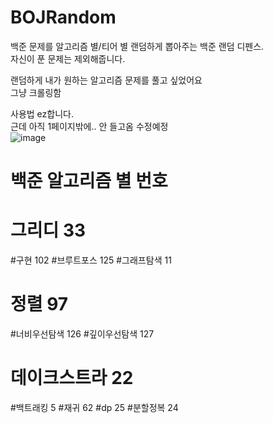 # BOJRandom
백준 문제를 알고리즘 별/티어 별 랜덤하게 뽑아주는 백준 랜덤 디펜스.   
자신이 푼 문제는 제외해줍니다.   

랜덤하게 내가 원하는 알고리즘 문제를 풀고 싶었어요   
그냥 크롤링함

사용법 ez합니다.   
근데 아직 1페이지밖에.. 안 들고옴 수정예정   
![image](https://github.com/zoouniak/BOJRandom/assets/88364328/22da7e83-9e68-47b8-a28e-585f9b55033b)   

# 백준 알고리즘 별 번호
# 그리디 33 
#구현 102 
#브루트포스 125
#그래프탐색 11
# 정렬 97 
#너비우선탐색 126 
#깊이우선탐색 127
# 데이크스트라 22 
#백트래킹 5 
#재귀 62 
#dp 25 
#분할정복 24
